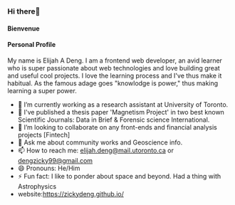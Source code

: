 ### Hi there👋

#### Bienvenue
#### Personal Profile
My name is Elijah  A  Deng. I am a frontend web developer, an avid learner who is super passionate about web technologies and love building great and useful cool projects. I love the learning process and I've thus make it habitual. As the famous adage goes "knowlodge is power," thus making learning a super power.

- 🔭 I’m currently working as a research assistant at University of Toronto.
- 🌱 I've published a thesis paper 'Magnetism Project' in two best known Scientific Journals: Data in Brief & Forensic science International. 
- 👯 I’m looking to collaborate on any front-ends and financial analysis projects [Fintech]
- 💬 Ask me about community works and Geoscience info.
- 📫 How to reach me: elijah.deng@mail.utoronto.ca or dengzicky99@gmail.com
- 😄 Pronouns: He/Him
- ⚡ Fun fact: I like to ponder about space and beyond. Had a thing with Astrophysics
- website:https://zickydeng.github.io/
